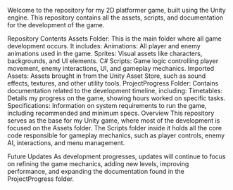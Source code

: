 Welcome to the repository for my 2D platformer game, built using the Unity engine. This repository contains all the assets, scripts, and documentation for the development of the game.

Repository Contents
Assets Folder: This is the main folder where all game development occurs. It includes:
Animations: All player and enemy animations used in the game.
Sprites: Visual assets like characters, backgrounds, and UI elements.
C# Scripts: Game logic controlling player movement, enemy interactions, UI, and gameplay mechanics.
Imported Assets: Assets brought in from the Unity Asset Store, such as sound effects, textures, and other utility tools.
ProjectProgress Folder: Contains documentation related to the development timeline, including:
Timetables: Details my progress on the game, showing hours worked on specific tasks.
Specifications: Information on system requirements to run the game, including recommended and minimum specs.
Overview
This repository serves as the base for my Unity game, where most of the development is focused on the Assets folder. The Scripts folder inside it holds all the core code responsible for gameplay mechanics, such as player controls, enemy AI, interactions, and menu management.

Future Updates
As development progresses, updates will continue to focus on refining the game mechanics, adding new levels, improving performance, and expanding the documentation found in the ProjectProgress folder.
